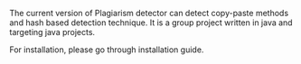 The current version of Plagiarism detector can detect copy-paste methods and hash based detection technique. It is a group project written in java and targeting java projects.

For installation, please go through installation guide.

